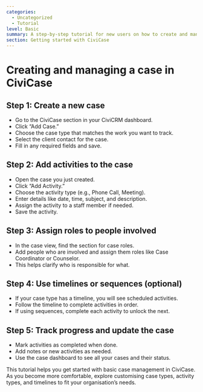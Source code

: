 ```yaml
---
categories:
  - Uncategorized
  - Tutorial  
level: Basic  
summary: A step-by-step tutorial for new users on how to create and manage a simple case in CiviCase, including adding activities and assigning roles.  
section: Getting started with CiviCase  
---
```


# Creating and managing a case in CiviCase

## Step 1: Create a new case

- Go to the CiviCase section in your CiviCRM dashboard.
- Click “Add Case.”
- Choose the case type that matches the work you want to track.
- Select the client contact for the case.
- Fill in any required fields and save.

## Step 2: Add activities to the case

- Open the case you just created.
- Click “Add Activity.”
- Choose the activity type (e.g., Phone Call, Meeting).
- Enter details like date, time, subject, and description.
- Assign the activity to a staff member if needed.
- Save the activity.

## Step 3: Assign roles to people involved

- In the case view, find the section for case roles.
- Add people who are involved and assign them roles like Case Coordinator or Counselor.
- This helps clarify who is responsible for what.

## Step 4: Use timelines or sequences (optional)

- If your case type has a timeline, you will see scheduled activities.
- Follow the timeline to complete activities in order.
- If using sequences, complete each activity to unlock the next.

## Step 5: Track progress and update the case

- Mark activities as completed when done.
- Add notes or new activities as needed.
- Use the case dashboard to see all your cases and their status.

This tutorial helps you get started with basic case management in CiviCase. As you become more comfortable, explore customising case types, activity types, and timelines to fit your organisation’s needs.

